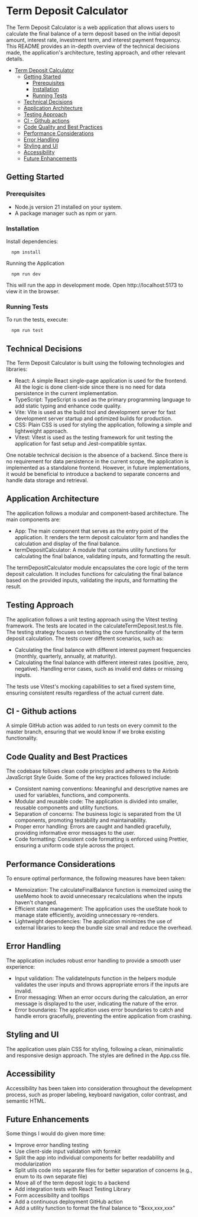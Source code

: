 # Term Deposit Calculator

The Term Deposit Calculator is a web application that allows users to calculate the final balance of a term deposit based on the initial deposit amount, interest rate, investment term, and interest payment frequency. This README provides an in-depth overview of the technical decisions made, the application's architecture, testing approach, and other relevant details.

- [Term Deposit Calculator](#term-deposit-calculator)
  - [Getting Started](#getting-started)
    - [Prerequisites](#prerequisites)
    - [Installation](#installation)
    - [Running Tests](#running-tests)
  - [Technical Decisions](#technical-decisions)
  - [Application Architecture](#application-architecture)
  - [Testing Approach](#testing-approach)
  - [CI - Github actions](#ci---github-actions)
  - [Code Quality and Best Practices](#code-quality-and-best-practices)
  - [Performance Considerations](#performance-considerations)
  - [Error Handling](#error-handling)
  - [Styling and UI](#styling-and-ui)
  - [Accessibility](#accessibility)
  - [Future Enhancements](#future-enhancements)

## Getting Started

### Prerequisites

- Node.js version 21 installed on your system.
- A package manager such as npm or yarn.

### Installation

Install dependencies:

```
  npm install
```

Running the Application

```
  npm run dev
```

This will run the app in development mode. Open http://localhost:5173 to view it in the browser.

### Running Tests

To run the tests, execute:

```
  npm run test
```

## Technical Decisions

The Term Deposit Calculator is built using the following technologies and libraries:

- React: A simple React single-page application is used for the frontend. All the logic is done client-side since there is no need for data persistence in the current implementation.
- TypeScript: TypeScript is used as the primary programming language to add static typing and enhance code quality.
- Vite: Vite is used as the build tool and development server for fast development server startup and optimized builds for production.
- CSS: Plain CSS is used for styling the application, following a simple and lightweight approach.
- Vitest: Vitest is used as the testing framework for unit testing the application for fast setup and Jest-compatible syntax.

One notable technical decision is the absence of a backend. Since there is no requirement for data persistence in the current scope, the application is implemented as a standalone frontend. However, in future implementations, it would be beneficial to introduce a backend to separate concerns and handle data storage and retrieval.

## Application Architecture

The application follows a modular and component-based architecture. The main components are:

- App: The main component that serves as the entry point of the application. It renders the term deposit calculator form and handles the calculation and display of the final balance.
- termDepositCalculator: A module that contains utility functions for calculating the final balance, validating inputs, and formatting the result.

The termDepositCalculator module encapsulates the core logic of the term deposit calculation. It includes functions for calculating the final balance based on the provided inputs, validating the inputs, and formatting the result.

## Testing Approach

The application follows a unit testing approach using the Vitest testing framework. The tests are located in the calculateTermDeposit.test.ts file.
The testing strategy focuses on testing the core functionality of the term deposit calculation. The tests cover different scenarios, such as:

- Calculating the final balance with different interest payment frequencies (monthly, quarterly, annually, at maturity).
- Calculating the final balance with different interest rates (positive, zero, negative).
  Handling error cases, such as invalid end dates or missing inputs.

The tests use Vitest's mocking capabilities to set a fixed system time, ensuring consistent results regardless of the actual current date.

## CI - Github actions

A simple GitHub action was added to run tests on every commit to the master branch, ensuring that we would know if we broke existing functionality.

## Code Quality and Best Practices

The codebase follows clean code principles and adheres to the Airbnb JavaScript Style Guide. Some of the key practices followed include:

- Consistent naming conventions: Meaningful and descriptive names are used for variables, functions, and components.
- Modular and reusable code: The application is divided into smaller, reusable components and utility functions.
- Separation of concerns: The business logic is separated from the UI components, promoting testability and maintainability.
- Proper error handling: Errors are caught and handled gracefully, providing informative error messages to the user.
- Code formatting: Consistent code formatting is enforced using Prettier, ensuring a uniform code style across the project.

## Performance Considerations

To ensure optimal performance, the following measures have been taken:

- Memoization: The calculateFinalBalance function is memoized using the useMemo hook to avoid unnecessary recalculations when the inputs haven't changed.
- Efficient state management: The application uses the useState hook to manage state efficiently, avoiding unnecessary re-renders.
- Lightweight dependencies: The application minimizes the use of external libraries to keep the bundle size small and reduce the overhead.

## Error Handling

The application includes robust error handling to provide a smooth user experience:

- Input validation: The validateInputs function in the helpers module validates the user inputs and throws appropriate errors if the inputs are invalid.
- Error messaging: When an error occurs during the calculation, an error message is displayed to the user, indicating the nature of the error.
- Error boundaries: The application uses error boundaries to catch and handle errors gracefully, preventing the entire application from crashing.

## Styling and UI

The application uses plain CSS for styling, following a clean, minimalistic and responsive design approach. The styles are defined in the App.css file.

## Accessibility

Accessibility has been taken into consideration throughout the development process, such as proper labeling, keyboard navigation, color contrast, and semantic HTML.

## Future Enhancements

Some things I would do given more time:

- Improve error handling testing
- Use client-side input validation with formkit
- Split the app into individual components for better readability and modularization
- Split utils code into separate files for better separation of concerns (e.g., enum to its own separate file)
- Move all of the term deposit logic to a backend
- Add integration tests with React Testing Library
- Form accessibility and tooltips
- Add a continuous deployment GitHub action
- Add a utility function to format the final balance to "$xxx,xxx,xxx"
